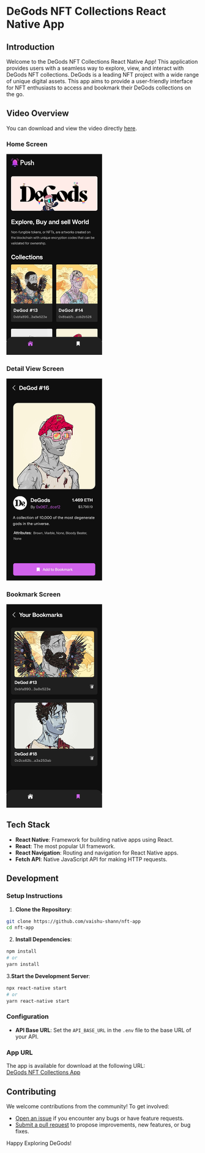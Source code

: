 # DeGods NFT Collections React Native App

## Introduction

Welcome to the DeGods NFT Collections React Native App! This application provides users with a seamless way to explore, view, and interact with DeGods NFT collections. DeGods is a leading NFT project with a wide range of unique digital assets. This app aims to provide a user-friendly interface for NFT enthusiasts to access and bookmark their DeGods collections on the go.

## Video Overview

You can download and view the video directly [here](https://github.com/vaishu-shann/nft-app/blob/main/src/assets/images/app_overview.mp4).

### Home Screen
<img src="https://github.com/vaishu-shann/nft-app/blob/main/src/assets/images/HomeScreen.jpg" width="250" >

### Detail View Screen
<img src="https://github.com/vaishu-shann/nft-app/blob/main/src/assets/images/DetailViewScreen.jpg" width="250" >

### Bookmark Screen
<img src="https://github.com/vaishu-shann/nft-app/blob/main/src/assets/images/BookmarkScreen.jpg" width="250" >

## Tech Stack

- **React Native**: Framework for building native apps using React.
- **React**: The most popular UI framework.
- **React Navigation**: Routing and navigation for React Native apps.
- **Fetch API**: Native JavaScript API for making HTTP requests.


## Development

### Setup Instructions

1. **Clone the Repository**:
 ```sh
 git clone https://github.com/vaishu-shann/nft-app
 cd nft-app
 ```

2.  **Install Dependencies**:
   ```sh
   npm install
   # or
   yarn install
```

3.**Start the Development Server**:
  ```sh
 npx react-native start 
  # or 
  yarn react-native start 
```

### Configuration

- **API Base URL**: Set the `API_BASE_URL` in the `.env` file to the base URL of your API.

### App URL

The app is available for download at the following URL:  
[DeGods NFT Collections App](https://your-app-url.com)


## Contributing

We welcome contributions from the community! To get involved:

-   [Open an issue](https://github.com/vaishu-shann/nft-app/issues) if you encounter any bugs or have feature requests.
-   [Submit a pull request](https://github.com/vaishu-shann/nft-app/pulls) to propose improvements, new features, or bug fixes.



Happy Exploring DeGods!


